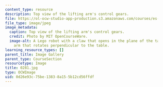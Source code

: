 ```yaml
---
content_type: resource
description: Top view of the lifting arm's control gears.
file: https://ol-ocw-studio-app-production.s3.amazonaws.com/courses/es-293-lego-robotics-spring-2007/0d26e93c75be13838a155b12cd56ffdf_0281.jpg
file_type: image/jpeg
image_metadata:
  caption: Top view of the lifting arm's control gears.
  credit: Photo by MIT OpenCourseWare.
  image-alt: A Lego robot with a claw that opens in the plane of the table, and an
    arm that rotates perpendicular to the table.
learning_resource_types: []
parent_title: Image Gallery
parent_type: CourseSection
resourcetype: Image
title: 0281.jpg
type: OCWImage
uid: 0d26e93c-75be-1383-8a15-5b12cd56ffdf
---
```

